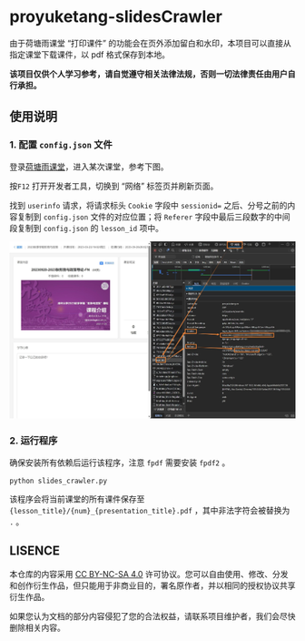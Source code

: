 # proyuketang-slidesCrawler

由于荷塘雨课堂 “打印课件” 的功能会在页外添加留白和水印，本项目可以直接从指定课堂下载课件，以 pdf 格式保存到本地。

**该项目仅供个人学习参考，请自觉遵守相关法律法规，否则一切法律责任由用户自行承担。**

## 使用说明

### 1. 配置 `config.json` 文件

登录[荷塘雨课堂](https://pro.yuketang.cn/)，进入某次课堂，参考下图。

按`F12` 打开开发者工具，切换到 “网络” 标签页并刷新页面。

找到 `userinfo` 请求，将请求标头 `Cookie` 字段中 `sessionid=` 之后、分号之前的内容复制到 `config.json` 文件的对应位置；将 `Referer` 字段中最后三段数字的中间段复制到 `config.json` 的 `lesson_id` 项中。

![config](img.jpg)

### 2. 运行程序

确保安装所有依赖后运行该程序，注意 `fpdf` 需要安装 `fpdf2` 。

```
python slides_crawler.py
```

该程序会将当前课堂的所有课件保存至 `{lesson_title}/{num}_{presentation_title}.pdf` ，其中非法字符会被替换为 `.` 。

## LISENCE

本仓库的内容采用 [CC BY-NC-SA 4.0](https://creativecommons.org/licenses/by-nc-sa/4.0/) 许可协议。您可以自由使用、修改、分发和创作衍生作品，但只能用于非商业目的，署名原作者，并以相同的授权协议共享衍生作品。

如果您认为文档的部分内容侵犯了您的合法权益，请联系项目维护者，我们会尽快删除相关内容。

